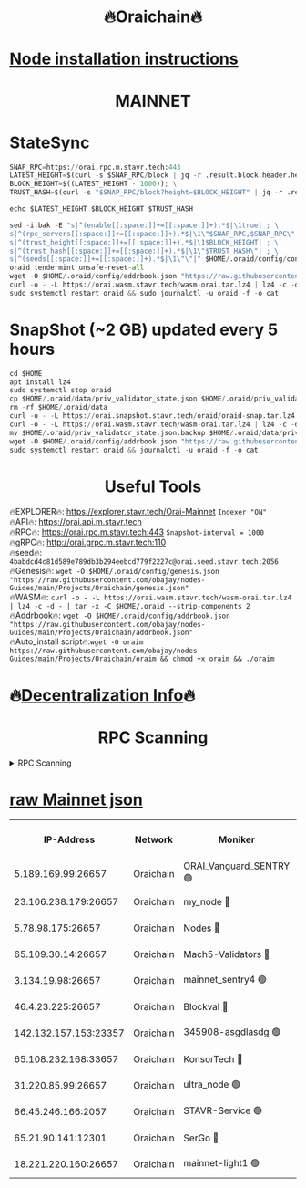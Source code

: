 <h1 align="center"> 🔥Oraichain🔥</h1>

[Node installation instructions](https://github.com/obajay/nodes-Guides/tree/main/Projects/Oraichain)
=
<h1 align="center"> MAINNET</h1>

# StateSync
```python
SNAP_RPC=https://orai.rpc.m.stavr.tech:443
LATEST_HEIGHT=$(curl -s $SNAP_RPC/block | jq -r .result.block.header.height); \
BLOCK_HEIGHT=$((LATEST_HEIGHT - 1000)); \
TRUST_HASH=$(curl -s "$SNAP_RPC/block?height=$BLOCK_HEIGHT" | jq -r .result.block_id.hash)

echo $LATEST_HEIGHT $BLOCK_HEIGHT $TRUST_HASH

sed -i.bak -E "s|^(enable[[:space:]]+=[[:space:]]+).*$|\1true| ; \
s|^(rpc_servers[[:space:]]+=[[:space:]]+).*$|\1\"$SNAP_RPC,$SNAP_RPC\"| ; \
s|^(trust_height[[:space:]]+=[[:space:]]+).*$|\1$BLOCK_HEIGHT| ; \
s|^(trust_hash[[:space:]]+=[[:space:]]+).*$|\1\"$TRUST_HASH\"| ; \
s|^(seeds[[:space:]]+=[[:space:]]+).*$|\1\"\"|" $HOME/.oraid/config/config.toml
oraid tendermint unsafe-reset-all
wget -O $HOME/.oraid/config/addrbook.json "https://raw.githubusercontent.com/obajay/nodes-Guides/main/Projects/Oraichain/addrbook.json"
curl -o - -L https://orai.wasm.stavr.tech/wasm-orai.tar.lz4 | lz4 -c -d - | tar -x -C $HOME/.oraid --strip-components 2
sudo systemctl restart oraid && sudo journalctl -u oraid -f -o cat
```
# SnapShot (~2 GB) updated every 5 hours
```python
cd $HOME
apt install lz4
sudo systemctl stop oraid
cp $HOME/.oraid/data/priv_validator_state.json $HOME/.oraid/priv_validator_state.json.backup
rm -rf $HOME/.oraid/data
curl -o - -L https://orai.snapshot.stavr.tech/oraid/oraid-snap.tar.lz4 | lz4 -c -d - | tar -x -C $HOME/.oraid --strip-components 2
curl -o - -L https://orai.wasm.stavr.tech/wasm-orai.tar.lz4 | lz4 -c -d - | tar -x -C $HOME/.oraid --strip-components 2
mv $HOME/.oraid/priv_validator_state.json.backup $HOME/.oraid/data/priv_validator_state.json
wget -O $HOME/.oraid/config/addrbook.json "https://raw.githubusercontent.com/obajay/nodes-Guides/main/Projects/Oraichain/addrbook.json"
sudo systemctl restart oraid && journalctl -u oraid -f -o cat
```

 <h1 align="center"> Useful Tools</h1>

🔥EXPLORER🔥:     https://explorer.stavr.tech/Orai-Mainnet        `Indexer "ON"` \
🔥API🔥:          https://orai.api.m.stavr.tech \
🔥RPC🔥:          https://orai.rpc.m.stavr.tech:443              `Snapshot-interval = 1000` \
🔥gRPC🔥:         http://orai.grpc.m.stavr.tech:110 \
🔥seed🔥:      `4babdcd4c81d589e789db3b294eebcd779f2227c@orai.seed.stavr.tech:2056` \
🔥Genesis🔥:   `wget -O $HOME/.oraid/config/genesis.json "https://raw.githubusercontent.com/obajay/nodes-Guides/main/Projects/Oraichain/genesis.json"` \
🔥WASM🔥:      `curl -o - -L https://orai.wasm.stavr.tech/wasm-orai.tar.lz4 | lz4 -c -d - | tar -x -C $HOME/.oraid --strip-components 2` \
🔥Addrbook🔥:  `wget -O $HOME/.oraid/config/addrbook.json "https://raw.githubusercontent.com/obajay/nodes-Guides/main/Projects/Oraichain/addrbook.json"` \
🔥Auto_install script🔥:`wget -O oraim https://raw.githubusercontent.com/obajay/nodes-Guides/main/Projects/Oraichain/oraim && chmod +x oraim && ./oraim`

🔥[Decentralization Info](https://github.com/obajay/StateSync-snapshots/tree/main/Projects/Oraichain/Decentralization)🔥
=
<h1 align="center"> RPC Scanning</h1>

<details>
<summary>RPC Scanning</summary>

<h2 align="center"> We scan nodes in real time every 4 hours. And we provide the final result of RPC endpoints.
We cannot influence the operation of these nodes in any way. </h2>


```python
If Voting Power is higher than 0 --> then the Node is a validator of the network and may be subject to attack and be a potential threat to the chain.
```
```python
We marked such validators with a red symbol
```

</details>

[raw Mainnet json](https://rpc-check.oraim.stavr.tech/oraim/rpc-oraim-result.json)
=


<table><tr><th>IP-Address</th><th>Network</th><th>Moniker</th><th>Latest Block Height</th><th>Earliest Block Height</th><th>Catching Up</th><th>Tx Index</th><th>Voting Power</th><th>Scan Time</th></tr><tr><td>5.189.169.99:26657</td><td>Oraichain</td><td>ORAI_Vanguard_SENTRY 🟢</td><td>15675212</td><td>0</td><td>False</td><td>on</td><td>0</td><td>2024-02-08T10:27:59.793177362UTC</td></tr><tr><td>23.106.238.179:26657</td><td>Oraichain</td><td>my_node 🔴</td><td>15675214</td><td>0</td><td>False</td><td>on</td><td>219936</td><td>2024-02-08T10:28:14.376248153UTC</td></tr><tr><td>5.78.98.175:26657</td><td>Oraichain</td><td>Nodes 🔴</td><td>15675216</td><td>0</td><td>False</td><td>off</td><td>164836</td><td>2024-02-08T10:28:22.568307935UTC</td></tr><tr><td>65.109.30.14:26657</td><td>Oraichain</td><td>Mach5-Validators 🔴</td><td>15675219</td><td>0</td><td>False</td><td>off</td><td>212</td><td>2024-02-08T10:28:43.399864085UTC</td></tr><tr><td>3.134.19.98:26657</td><td>Oraichain</td><td>mainnet_sentry4 🟢</td><td>15675215</td><td>1</td><td>False</td><td>on</td><td>0</td><td>2024-02-08T10:28:19.533227474UTC</td></tr><tr><td>46.4.23.225:26657</td><td>Oraichain</td><td>Blockval 🔴</td><td>15675220</td><td>10774049</td><td>False</td><td>off</td><td>279192</td><td>2024-02-08T10:28:48.061438536UTC</td></tr><tr><td>142.132.157.153:23357</td><td>Oraichain</td><td>345908-asgdlasdg 🟢</td><td>15675215</td><td>11956426</td><td>False</td><td>on</td><td>0</td><td>2024-02-08T10:28:18.837904514UTC</td></tr><tr><td>65.108.232.168:33657</td><td>Oraichain</td><td>KonsorTech 🔴</td><td>15675211</td><td>14344801</td><td>False</td><td>off</td><td>50315</td><td>2024-02-08T10:27:55.229651506UTC</td></tr><tr><td>31.220.85.99:26657</td><td>Oraichain</td><td>ultra_node 🟢</td><td>15675220</td><td>15360001</td><td>False</td><td>off</td><td>0</td><td>2024-02-08T10:28:45.734449414UTC</td></tr><tr><td>66.45.246.166:2057</td><td>Oraichain</td><td>STAVR-Service 🟢</td><td>15675219</td><td>15529201</td><td>False</td><td>on</td><td>0</td><td>2024-02-08T10:28:40.686578085UTC</td></tr><tr><td>65.21.90.141:12301</td><td>Oraichain</td><td>SerGo 🔴</td><td>15675218</td><td>15575218</td><td>False</td><td>off</td><td>1</td><td>2024-02-08T10:28:35.964912974UTC</td></tr><tr><td>18.221.220.160:26657</td><td>Oraichain</td><td>mainnet-light1 🟢</td><td>15675216</td><td>15643601</td><td>False</td><td>on</td><td>0</td><td>2024-02-08T10:28:27.390319282UTC</td></tr></table>

